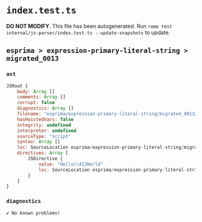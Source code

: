 # `index.test.ts`

**DO NOT MODIFY**. This file has been autogenerated. Run `rome test internal/js-parser/index.test.ts --update-snapshots` to update.

## `esprima > expression-primary-literal-string > migrated_0013`

### `ast`

```javascript
JSRoot {
	body: Array []
	comments: Array []
	corrupt: false
	diagnostics: Array []
	filename: "esprima/expression-primary-literal-string/migrated_0013/input.js"
	hasHoistedVars: false
	integrity: undefined
	interpreter: undefined
	sourceType: "script"
	syntax: Array []
	loc: SourceLocation esprima/expression-primary-literal-string/migrated_0013/input.js 1:0-1:16
	directives: Array [
		JSDirective {
			value: "Hello\\412World"
			loc: SourceLocation esprima/expression-primary-literal-string/migrated_0013/input.js 1:0-1:16
		}
	]
}
```

### `diagnostics`

```
✔ No known problems!

```
